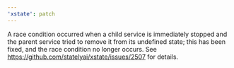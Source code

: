 ```yaml
---
'xstate': patch
---
```


A race condition occurred when a child service is immediately stopped and the parent service tried to remove it from its undefined state; this has been fixed, and the race condition no longer occurs. See https://github.com/statelyai/xstate/issues/2507 for details.
